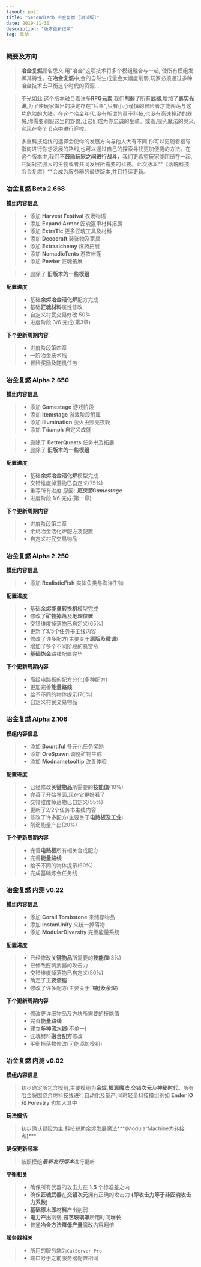 ```yaml
---
layout: post
title: "SecondTech 冶金复燃 [测试版]"
date: 2019-11-30
description: "版本更新记录"
tag: 改动
---
```

### **概要及方向**
> **冶金复燃**顾名思义,用"冶金"这项技术将多个模组融合与一起, 使所有模组发挥其特性。在**冶金复燃**中,金的自然生成量会大幅度削弱,玩家必须通过多种冶金技术去平衡这个时代的资源...

> 不光如此,这个版本融合着许多**RPG元素**,我们**削弱了**所有**武器**,增加了**真实光源**,为了使玩家做出的决定存在"后果",只有小心谨慎的冒险者才能闯荡与这片危险的大陆。在这个冶金年代,没有所谓的量子科技,也没有高速移动的器械,你需要驯服这里的野兽,让它们成为你忠诚的坐骑。或者,探究魔法的奥义,实现在多个节点中进行穿梭。

> 多重科技路线的选择会使你的发展方向与他人大有不同,你可以更随着指导指南进行你想发展的路线,也可以通过自己的探索寻找更加便捷的方法。在这个版本中,我们**不鼓励玩家之间进行战斗**，我们更希望玩家能团结在一起,共同对抗强大的生物或者共同发展所需要的科技。此次版本**《落魄科技:冶金复燃》**会成为服务器的最终版本,并且持续更新。

### **冶金复燃 Beta 2.668**
**模组内容信息**
>* 添加 **Harvest Festival** 农场物语
>* 添加 **Expand Armor** 匠魂盔甲材料拓展
>* 添加 **ExtraTic** 更多匠魂工具及材料
>* 添加 **Decocraft** 装饰物及家具
>* 添加 **Extraalchemy** 炼药拓展
>* 添加 **NomadicTents** 游牧帐篷
>* 添加 **Pewter** 匠魂拓展


>* 删除了 **旧版本的一些模组**

**配置进度**
>* 基础**余烬冶金活化炉**配方完成
>* 基础**匠魂材料**属性修改
>* 自定义村民交易修改 50%
>* 进度阶段 3/6 完成(第3章)

**下个更新周期内容**
>* 进度阶段第四章
>* 一阶冶金技术线
>* 冒险奖励及随机任务

### **冶金复燃 Alpha 2.650**
**模组内容信息**
>* 添加 **Gamestage** 游戏阶段
>* 添加 **Itemstage** 游戏阶段附属
>* 添加 **Illumination** 萤火虫照亮夜晚
>* 添加 **Triumph** 自定义成就


>* 删除了 **BetterQuests** 任务书及拓展
>* 删除了 **旧版本的一些模组**

**配置进度**
>* 基础**余烬冶金活化炉**模型完成
>* 交错维度掉落物已自定义(75%)
>* 重写所有进度 原因: ***更换至Gamestage***
>* 进度阶段 1/6 完成(第一章)

**下个更新周期内容**
>* 进度阶段第二章
>* 余烬冶金活化炉配方及配置
>* 自定义村民交易物品

### **冶金复燃 Alpha 2.250**
**模组内容信息**
>* 添加 **RealisticFish** 实体鱼类与海洋生物

**配置进度**
>* 基础**余烬能量转换机**模型完成
>* 修改了**矿物掉落**及**地理位置**
>* 交错维度掉落物已自定义(65%)
>* 更新了3/5个任务书主线内容
>* 修改了许多配方(主要关于**原版及微调**)
>* 增加了多个不同阶段的悬赏令
>* **基础炼金**路线配置完毕

**下个更新周期内容**
>* 高级电路板的配方分化(多种配方)
>* 更加完善**能量路线**
>* 给予不同的物体提示(70%)
>* 自定义村民交易物品

### **冶金复燃 Alpha 2.106**
**模组内容信息**
>* 添加 **Bountiful** 多元化任务奖励
>* 添加 **OreSpawn** 调整矿物生成
>* 添加 **Modnametooltip** 改善体验

**配置进度**
>* 已经修改**关键物品**所需要的**技能值**(10%)
>* 完善了开始界面,现在它更好看了
>* 交错维度掉落物已自定义(55%)
>* 更新了2/2个任务书主线内容
>* 修改了许多配方(主要关于**电路板及工业**)
>* 削弱能量产出(20%)

**下个更新周期内容**
>* 完善**电路板**所有相关合成配方
>* 完善**能量路线**
>* 给予不同的物体提示(60%)
>* 完成基础炼金任务线

### **冶金复燃 内测 v0.22**
**模组内容信息**
>* 添加 **Corail Tombstone** 来储存物品
>* 添加 **InstanUnify** 来统一掉落物
>* 添加 **ModularDiversity** 完善能量系统

**配置进度**
>* 已经修改**关键物品**所需要的**技能值**(3%)
>* 已修改匠魂武器的攻击力
>* 交错维度掉落物已自定义(50%)
>* 确定了**主要流程**
>* 修改了许多配方(主要关于**飞艇及余烬**)

**下个更新周期内容**
>* 修改更详细物品及方块所需要的技能值
>* 完善**能量路线**
>* 建立**多种流水线**(不单一)
>* 匠魂材料**融合配方**修改
>* 平衡掉落物修改(可能添加模组)

### **冶金复燃 内测 v0.02**
**模组内容信息**
> 初步确定所包含模组,主要模组为**余烬**,**根源魔法**,**交错次元**及**神秘时代**。所有冶金将围绕余烬科技线进行自动化及量产,同时轻量科技模组例如 **Ender IO** 和 **Forestry** 也加入其中

**玩法概括**
> 初步确认冒险为主,科技辅助余烬发展魔法***(ModularMachine为转接点)***

**确保更新频率**
> 按照模组***最新发行版本***进行更新

**平衡相关**
>* 确保所有武器的攻击力在 **1.5** 个标准差之内
>* 确保**匠魂武器**在**交错次元**拥有正确的攻击力 **(即攻击力等于非匠魂攻击力系数)**
>* **基础原木即材料**产出削弱
>* **电力产出**削弱,**园艺玻璃罩**所用时间**增长**
>* 普通**冶金方法降低产量**魔改内容翻倍


**服务器相关**
>* 所用的服务端为`CatServer Pro`
>* 端口号于之前服务器配置相同
